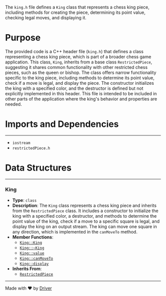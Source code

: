 <!--------------------------------------------------------------------------------->
<!-- IMPORTANT: This file is auto-generated by Driver (https://driver.ai). -------->
<!-- Manual edits may be overwritten on future commits. --------------------------->
<!--------------------------------------------------------------------------------->

The `king.h` file defines a `King` class that represents a chess king piece, including methods for creating the piece, determining its point value, checking legal moves, and displaying it.

# Purpose
The provided code is a C++ header file (`king.h`) that defines a class representing a chess king piece, which is part of a broader chess game application. This class, `King`, inherits from a base class `RestrictedPiece`, suggesting it shares common functionality with other restricted chess pieces, such as the queen or bishop. The class offers narrow functionality specific to the king piece, including methods to determine its point value, check if a move is legal, and display the piece. The constructor initializes the king with a specified color, and the destructor is defined but not explicitly implemented in this header. This file is intended to be included in other parts of the application where the king's behavior and properties are needed.
# Imports and Dependencies

---
- `iostream`
- `restrictedPiece.h`


# Data Structures

---
### King<!-- {{#data_structure:King}} -->
- **Type**: `class`
- **Description**: The `King` class represents a chess king piece and inherits from the `RestrictedPiece` class. It includes a constructor to initialize the king with a specified color, a destructor, and methods to determine the point value of the king, check if a move to a specific square is legal, and display the king on an output stream. The king can move one square in any direction, which is implemented in the `canMoveTo` method.
- **Member Functions**:
    - [`King::King`](king.cpp.md#KingKing)
    - [`King::~King`](king.cpp.md#KingKing)
    - [`King::value`](king.cpp.md#Kingvalue)
    - [`King::canMoveTo`](king.cpp.md#KingcanMoveTo)
    - [`King::display`](king.cpp.md#Kingdisplay)
- **Inherits From**:
    - [`RestrictedPiece`](restrictedPiece.h.md#RestrictedPiece)



---
Made with ❤️ by [Driver](https://www.driver.ai/)